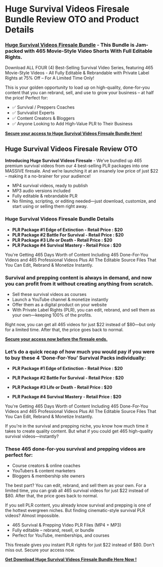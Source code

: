 # Huge Survival Videos Firesale Bundle Review OTO and Product Details

### [Huge Survival Videos Firesale Bundle](https://jvupsell.com/2025/02/huge-survival-videos-firesale-bundle/) - This Bundle is Jam-packed with 465 Movie-Style Video Shorts With Full Editable Rights.

Download ALL FOUR (4) Best-Selling Survival Video Series, featuring 465 Movie-Style Videos - All Fully Editable & Rebrandable with Private Label Rights at 75% Off – For A Limited Time Only!

This is your golden opportunity to load up on high-quality, done-for-you content that you can rebrand, sell, and use to grow your business – at half the price!
Perfect for:
- ✅ Survival / Preppers Coaches
- ✅ Survivalist Experts
- ✅ Content Creators & Bloggers
- ✅ Anyone Looking to Add High-Value PLR to Their Business

[**Secure your access to Huge Survival Videos Firesale Bundle Here!**](https://warriorplus.com/o2/a/b80nw66/0)


## Huge Survival Videos Firesale Review OTO

**Introducing Huge Survival Videos Firesale** - We’ve bundled up 465 premium survival videos from our 4 best-selling PLR packages into one MASSIVE firesale. And we’re launching it at an insanely low price of just $22 – making it a no-brainer for your audience!

- MP4 survival videos, ready to publish
- MP3 audio versions included
- Fully editable & rebrandable PLR
- No filming, scripting, or editing needed—just download, customize, and start using or selling them right away.

### Huge Survival Videos Firesale Bundle Details
+ **PLR Package #1 Edge of Extinction - Retail Price : $20**
+ **PLR Package #2 Battle For Survival - Retail Price : $20**
+ **PLR Package #3 Life or Death - Retail Price : $20**
+ **PLR Package #4 Survival Mastery - Retail Price : $20**

You're Getting 465 Days Worth of Content Including 465 Done-For-You Videos and 465 Professional Videos Plus All The Editable Source Files That You Can Edit, Rebrand & Monetize Instantly.

### Survival and prepping content is always in demand, and now you can profit from it without creating anything from scratch.

- Sell these survival videos as courses
- Launch a YouTube channel & monetize instantly
- Offer them as a digital product on your website
- With Private Label Rights (PLR), you can edit, rebrand, and sell them as your own—keeping 100% of the profits.

Right now, you can get all 465 videos for just $22 instead of $80—but only for a limited time. After that, the price goes back to normal.

[**Secure your access now before the firesale ends.**](https://warriorplus.com/o2/a/b80nw66/0)


### Let’s do a quick recap of how much you would pay if you were to buy these 4 ‘Done-For-You’ Survival Packs individually:

+ **PLR Package #1 Edge of Extinction - Retail Price : $20**

+ **PLR Package #2 Battle For Survival - Retail Price : $20**

+ **PLR Package #3 Life or Death - Retail Price : $20**

+ **PLR Package #4 Survival Mastery - Retail Price : $20**

You're Getting 465 Days Worth of Content Including 465 Done-For-You Videos and 465 Professional Videos Plus All The Editable Source Files That You Can Edit, Rebrand & Monetize Instantly.


If you're in the survival and prepping niche, you know how much time it takes to create quality content. But what if you could get 465 high-quality survival videos—instantly?

### These 465 done-for-you survival and prepping videos are perfect for:
- Course creators & online coaches
- YouTubers & content marketers
- Bloggers & membership site owners

The best part? You can edit, rebrand, and sell them as your own. For a limited time, you can grab all 465 survival videos for just $22 instead of $80. After that, the price goes back to normal.

If you sell PLR content, you already know survival and prepping is one of the hottest evergreen niches. But finding cinematic-style survival PLR videos? Almost impossible.
- 465 Survival & Prepping Video PLR Files (MP4 + MP3)
- Fully editable – rebrand, resell, or bundle
- Perfect for YouTube, memberships, and courses

This firesale gives you instant PLR rights for just $22 instead of $80.
Don't miss out. Secure your access now.

[**Get Download Huge Survival Videos Firesale Bundle Here Now !**](https://warriorplus.com/o2/a/b80nw66/0)

